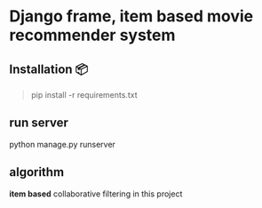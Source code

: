 # Django frame, item based movie recommender system

## Installation 📦

>pip install -r requirements.txt
>

## run server
python manage.py runserver

## algorithm
**item based** collaborative filtering in this project
